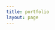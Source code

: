 ```yaml
---
title: portfolio
layout: page
---
```


<head>
    <meta name="viewport" content="width=device-width, initial-scale=1.0">
    <style>
        .grid-container {
            display: grid;
            grid-template-columns: repeat(auto-fit, minmax(250px, 1fr));
            gap: 20px;
            padding: 20px;
        }
        .grid-item {
            background-color: #eee6ff;
            border-radius: 5px;
            padding: 20px;
            box-shadow: 0 2px 5px rgba(0,0,0,0.1);
        }
        @media (max-width: 600px) {
            .grid-container {
                grid-template-columns: 1fr;
            }
        
    </style>
</head>
<body>
    <h1>Portfolio</h1>
    <div class="grid-container">
        <div class="grid-item">
            <h2>Knitting</h2>
            <li>[[insomnia socks]]</li>
			<li>[[dogwood blanket]]</li>
			<li>[[penrose tile blanket]]</li>
        </div>
        <div class="grid-item">
            <h2>Sewing</h2>
            <li>[[black linen and seersucker tie dresses]]</li>
			<li>[[rose garden irish chain]]</li>
        </div>
        <div class="grid-item">
            <h2>Embroidery</h2>
            <li>[[grape vines and pippins]]</li>
			<li>[[pomegranates and rowan]]</li>
			<li>[[butterfly harvest]]</li>
        </div>
        <div class="grid-item">
            <h2>Spinning</h2>
            <li></li>
        </div>
        <div class="grid-item">
            <h2>Florals</h2>
            <li></li>
        </div>
        <!--<div class="grid-item">
            <h2>Item 6</h2>
            <p>This is the content for grid item 6.</p>
        </div>-->
    </div>
</body>